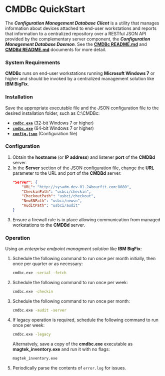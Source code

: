 # CMDBc QuickStart
The _**Configuration Management Database Client**_ is a utility that manages information about devices attached to end-user workstations and reports that information to a centralized repository over a RESTful JSON API provided by the complementary server component, the _**Configuration Management Database Daemon**_. See the [**CMDBc README.md**](https://github.com/jscherff/cmdbc/blob/master/README.md) and [**CMDBd README.md**](https://github.com/jscherff/cmdbd/blob/master/README.md) documents for more detail.

### System Requirements
**CMDBc** runs on end-user workstations running **Microsoft Windows 7** or higher and should be invoked by a centralized management solution like **IBM BigFix**.

### Installation
Save the appropriate executable file and the JSON configuration file to the desired installation folder, such as C:\CMDBc:

* [**`cmdbc.exe`**](https://github.com/jscherff/cmdbc/raw/master/i686/cmdbc.exe) (32-bit Windows 7 or higher)
* [**`cmdbc.exe`**](https://github.com/jscherff/cmdbc/raw/master/x86_64/cmdbc.exe) (64-bit Windows 7 or higher)
* [**`config.json`**](https://github.com/jscherff/cmdbc/raw/master/config.json) (Configuration file)

### Configuration
1. Obtain the **hostname** (or **IP address**) and listener **port** of the **CMDBd** server.
1. In the **Server** section of the JSON configuration file, change the **URL** parameter to the URL and port of the **CMDBd** server.
    ```json
    "Server": {
        "URL": "http://sysadm-dev-01.24hourfit.com:8080",
        "CheckinPath": "usbci/checkin",
        "CheckoutPath": "usbci/checkout",
        "NewSNPath": "usbci/newsn",
        "AuditPath": "usbci/audit"
    }
    ```
1. Ensure a firewall rule is in place allowing communication from managed workstations to the **CMDBd** server.

### Operation
Using an _enterprise endpoint managment solution_ like **IBM BigFix**:
1. Schedule the following command to run once per month initially, then once per quarter or as necessary:
    ```sh
    cmdbc.exe -serial -fetch
    ```
1. Schedule the following command to run once per week:
    ```sh
    cmdbc.exe -checkin
    ```
1. Schedule the following command to run once per month:
    ```sh
    cmdbc.exe -audit -server
    ```
1. If legacy operation is required, schedule the following command to run once per week:
    ```sh
    cmdbc.exe -legacy
    ```
    Alternatvely, save a copy of the **cmdbc.exe** executable as **magtek_inventory.exe** and run it with no flags:
    ```sh
    magtek_inventory.exe
    ```
1. Periodically parse the contents of `error.log` for issues.

